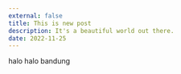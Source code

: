 ```yaml
---
external: false
title: This is new post
description: It's a beautiful world out there.
date: 2022-11-25
---
```


halo halo bandung
